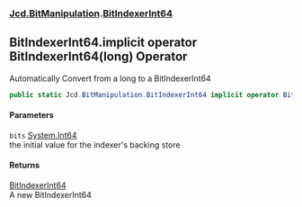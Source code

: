 ### [Jcd.BitManipulation](Jcd_BitManipulation.md 'Jcd.BitManipulation').[BitIndexerInt64](Jcd_BitManipulation_BitIndexerInt64.md 'Jcd.BitManipulation.BitIndexerInt64')
## BitIndexerInt64.implicit operator BitIndexerInt64(long) Operator
Automatically Convert from a long to a BitIndexerInt64  
```csharp
public static Jcd.BitManipulation.BitIndexerInt64 implicit operator BitIndexerInt64(long bits);
```
#### Parameters
<a name='Jcd_BitManipulation_BitIndexerInt64_op_ImplicitJcd_BitManipulation_BitIndexerInt64(long)_bits'></a>
`bits` [System.Int64](https://docs.microsoft.com/en-us/dotnet/api/System.Int64 'System.Int64')  
the initial value for the indexer's backing store
  
#### Returns
[BitIndexerInt64](Jcd_BitManipulation_BitIndexerInt64.md 'Jcd.BitManipulation.BitIndexerInt64')  
A new BitIndexerInt64
